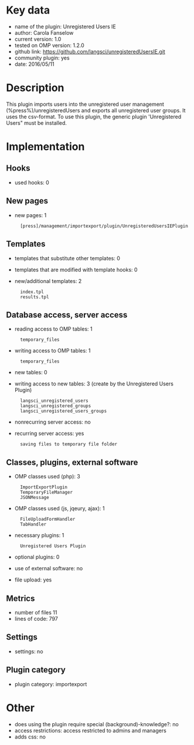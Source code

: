 Key data
============

- name of the plugin: Unregistered Users IE
- author: Carola Fanselow
- current version: 1.0
- tested on OMP version: 1.2.0
- github link: https://github.com/langsci/unregisteredUsersIE.git
- community plugin: yes
- date: 2016/05/11

Description
============

This plugin imports users into the unregistered user management (%press%)/unregisteredUsers and exports all unregistered user groups. It uses the csv-format. To use this plugin, the generic plugin 'Unregistered Users" must be installed.

Implementation
================

Hooks
-----
- used hooks: 0

New pages
------
- new pages: 1

		[press]/management/importexport/plugin/UnregisteredUsersIEPlugin

Templates
---------
- templates that substitute other templates: 0
- templates that are modified with template hooks: 0
- new/additional templates: 2

		index.tpl
		results.tpl

Database access, server access
-----------------------------
- reading access to OMP tables: 1

		temporary_files

- writing access to OMP tables: 1

		temporary_files

- new tables: 0

- writing access to new tables: 3 (create by the Unregistered Users Plugin)

		langsci_unregistered_users
		langsci_unregistered_groups
		langsci_unregistered_users_groups

- nonrecurring server access: no

- recurring server access: yes

		saving files to temporary file folder
 
Classes, plugins, external software
-----------------------
- OMP classes used (php): 3
	
		ImportExportPlugin
		TemporaryFileManager
		JSONMessage

- OMP classes used (js, jqeury, ajax): 1

		FileUploadFormHandler
		TabHandler

- necessary plugins: 1

		Unregistered Users Plugin

- optional plugins: 0
- use of external software: no
- file upload: yes
 
Metrics
--------
- number of files 11
- lines of code: 797

Settings
--------
- settings: no

Plugin category
----------
- plugin category: importexport

Other
=============
- does using the plugin require special (background)-knowledge?: no
- access restrictions: access restricted to admins and managers
- adds css: no


